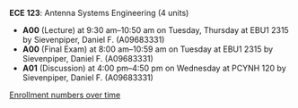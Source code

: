 **ECE 123**: Antenna Systems Engineering (4 units)

- **A00** (Lecture) at 9:30 am–10:50 am on Tuesday, Thursday at EBU1 2315 by Sievenpiper, Daniel F. (A09683331)
- **A00** (Final Exam) at 8:00 am–10:59 am on Tuesday at EBU1 2315 by Sievenpiper, Daniel F. (A09683331)
- **A01** (Discussion) at 4:00 pm–4:50 pm on Wednesday at PCYNH 120 by Sievenpiper, Daniel F. (A09683331)

[Enrollment numbers over time](./ECE123.tsv)
